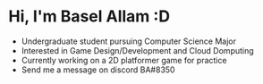 # Hi, I'm Basel Allam :D 
- Undergraduate student pursuing Computer Science Major
- Interested in Game Design/Development and Cloud Domputing
- Currently working on a 2D platformer game for practice
- Send me a message on discord BA#8350

<!---
BOLT-7/BOLT-7 is a ✨ special ✨ repository because its `README.md` (this file) appears on your GitHub profile.
You can click the Preview link to take a look at your changes.
--->
